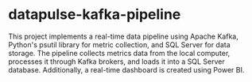 # datapulse-kafka-pipeline
This project implements a real-time data pipeline using Apache Kafka, Python's psutil library for metric collection, and SQL Server for data storage. The pipeline collects metrics data from the local computer, processes it through Kafka brokers, and loads it into a SQL Server database. Additionally, a real-time dashboard is created using Power BI.
